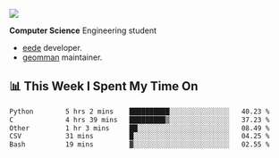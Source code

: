 ![](https://komarev.com/ghpvc/?username=brauliorivas&color=green)

**Computer Science** Engineering student

- [eede](https://github.com/key4hep/eede) developer.
- [geomman](https://www.freshports.org/sysutils/geomman) maintainer.

## 📊 This Week I Spent My Time On

<!--START_SECTION:waka-->

```txt
Python        5 hrs 2 mins    ██████████░░░░░░░░░░░░░░░   40.23 %
C             4 hrs 39 mins   █████████▒░░░░░░░░░░░░░░░   37.23 %
Other         1 hr 3 mins     ██░░░░░░░░░░░░░░░░░░░░░░░   08.49 %
CSV           31 mins         █░░░░░░░░░░░░░░░░░░░░░░░░   04.25 %
Bash          19 mins         ▓░░░░░░░░░░░░░░░░░░░░░░░░   02.55 %
```

<!--END_SECTION:waka-->
